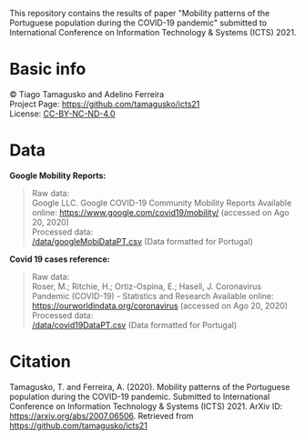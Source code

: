 This repository contains the results of paper "Mobility patterns of the Portuguese population during the COVID-19 pandemic" submitted to International Conference on Information Technology & Systems (ICTS) 2021.

# Basic info
© Tiago Tamagusko and Adelino Ferreira  
Project Page: <a href="https://github.com/tamagusko/icts21">https://github.com/tamagusko/icts21</a>  
License: [CC-BY-NC-ND-4.0](/LICENSE)

# Data
**Google Mobility Reports:**  
> Raw data:  
> Google LLC. Google COVID-19 Community Mobility Reports Available online: https://www.google.com/covid19/mobility/ (accessed on Ago 20, 2020)  
> Processed data:  
> <a href="https://raw.githubusercontent.com/tamagusko/icts21/master/data/googleMobiDataPT.csv">/data/googleMobiDataPT.csv</a> (Data formatted for Portugal)

**Covid 19 cases reference:**
> Raw data:  
> Roser, M.; Ritchie, H.; Ortiz-Ospina, E.; Hasell, J. Coronavirus Pandemic (COVID-19) - Statistics and Research Available online: https://ourworldindata.org/coronavirus (accessed on Ago 20, 2020)  
> Processed data:  
> <a href="https://raw.githubusercontent.com/tamagusko/icts21/master/data/covid19DataPT.csv">/data/covid19DataPT.csv</a> (Data formatted for Portugal)

# Citation
Tamagusko, T. and Ferreira, A. (2020). Mobility patterns of the Portuguese population during the COVID-19 pandemic. Submitted to  International Conference on Information Technology & Systems (ICTS) 2021. ArXiv ID: https://arxiv.org/abs/2007.06506. Retrieved from https://github.com/tamagusko/icts21
